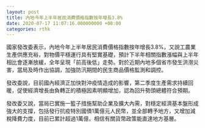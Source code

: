 ```yaml
---
layout: post
title: 內地今年上半年居民消費價格指數按年增長3.8%
date: 2020-07-17 11:07:16.000000000 +08:00
categories: rthk
---
```


國家發改委表示，內地今年上半年居民消費價格指數按年增長3.8%，又說工農業生產供應充裕，對物價平穩運行具有堅實基礎，預計下半年相關指數漲幅與上半年相比會逐漸放緩，全年呈現「前高後低」走勢。對於近期內地多個省市發生洪澇災害，當局及時作出協調，加強防汛期間的民生商品價格監測和調控。

發改委說，目前國內經濟正加快對沖疫情造成的影響，第二季度生產需求持續回暖，促使經濟增長由負轉正的積極因素明顯增加，認為回升勢頭總體符合預期。

發改委又說，當局已實施一籃子措施幫助企業及擴大內需，對穩定經濟基本盤形成強大的支撐，包括發行抗疫特別國債1萬億元人民幣，並全部轉予地方，又增加減稅降費力度，目前已累計超過1萬億，相信有關貨幣政策能直達地方基層。
